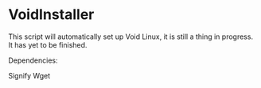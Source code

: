 # VoidInstaller
This script will automatically set up Void Linux, it is still a thing in progress. It has yet to be finished.

Dependencies:

Signify
Wget
